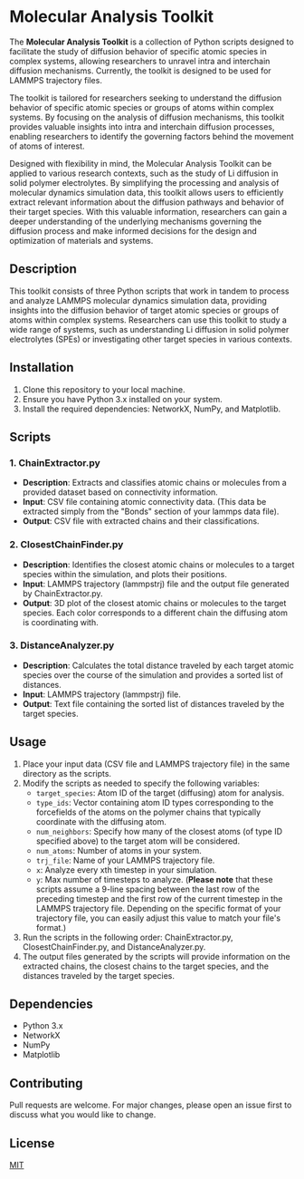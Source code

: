 # **Molecular Analysis Toolkit**

The **Molecular Analysis Toolkit** is a collection of Python scripts designed to facilitate the study of diffusion behavior of specific atomic species in complex systems, allowing researchers to unravel intra and interchain diffusion mechanisms. Currently, the toolkit is designed to be used for LAMMPS trajectory files.

The toolkit is tailored for researchers seeking to understand the diffusion behavior of specific atomic species or groups of atoms within complex systems. By focusing on the analysis of diffusion mechanisms, this toolkit provides valuable insights into intra and interchain diffusion processes, enabling researchers to identify the governing factors behind the movement of atoms of interest.

Designed with flexibility in mind, the Molecular Analysis Toolkit can be applied to various research contexts, such as the study of Li diffusion in solid polymer electrolytes. By simplifying the processing and analysis of molecular dynamics simulation data, this toolkit allows users to efficiently extract relevant information about the diffusion pathways and behavior of their target species. With this valuable information, researchers can gain a deeper understanding of the underlying mechanisms governing the diffusion process and make informed decisions for the design and optimization of materials and systems.

## **Description**

This toolkit consists of three Python scripts that work in tandem to process and analyze LAMMPS molecular dynamics simulation data, providing insights into the diffusion behavior of target atomic species or groups of atoms within complex systems. Researchers can use this toolkit to study a wide range of systems, such as understanding Li diffusion in solid polymer electrolytes (SPEs) or investigating other target species in various contexts.

## **Installation**

1. Clone this repository to your local machine.
2. Ensure you have Python 3.x installed on your system.
3. Install the required dependencies: NetworkX, NumPy, and Matplotlib.

## **Scripts**

### **1. ChainExtractor.py**

- **Description**: Extracts and classifies atomic chains or molecules from a provided dataset based on connectivity information.
- **Input**: CSV file containing atomic connectivity data. (This data be extracted simply from the "Bonds" section of your lammps data file).
- **Output**: CSV file with extracted chains and their classifications.

### **2. ClosestChainFinder.py**

- **Description**: Identifies the closest atomic chains or molecules to a target species within the simulation, and plots their positions.
- **Input**: LAMMPS trajectory (lammpstrj) file and the output file generated by ChainExtractor.py.
- **Output**: 3D plot of the closest atomic chains or molecules to the target species. Each color corresponds to a different chain the diffusing atom is coordinating with.

### **3. DistanceAnalyzer.py**

- **Description**: Calculates the total distance traveled by each target atomic species over the course of the simulation and provides a sorted list of distances.
- **Input**: LAMMPS trajectory (lammpstrj) file.
- **Output**: Text file containing the sorted list of distances traveled by the target species.

## **Usage**

1. Place your input data (CSV file and LAMMPS trajectory file) in the same directory as the scripts.
2. Modify the scripts as needed to specify the following variables:
   - `target_species`: Atom ID of the target (diffusing) atom for analysis.
   - `type_ids`: Vector containing atom ID types corresponding to the forcefields of the atoms on the polymer chains that typically coordinate with the diffusing atom.
   - `num_neighbors`: Specify how many of the closest atoms (of type ID specified above) to the target atom will be considered.
   - `num_atoms`: Number of atoms in your system.
   - `trj_file`: Name of your LAMMPS trajectory file.
   - `x`: Analyze every xth timestep in your simulation.
   - `y`: Max number of timesteps to analyze.
(**Please note** that these scripts assume a 9-line spacing between the last row of the preceding timestep and the first row of the current timestep in the LAMMPS trajectory file. Depending on the specific format of your trajectory file, you can easily adjust this value to match your file's format.)
3. Run the scripts in the following order: ChainExtractor.py, ClosestChainFinder.py, and DistanceAnalyzer.py.
4. The output files generated by the scripts will provide information on the extracted chains, the closest chains to the target species, and the distances traveled by the target species.


## **Dependencies**

- Python 3.x
- NetworkX
- NumPy
- Matplotlib

## **Contributing**

Pull requests are welcome. For major changes, please open an issue first to discuss what you would like to change.

## **License**

[MIT](https://choosealicense.com/licenses/mit/)
